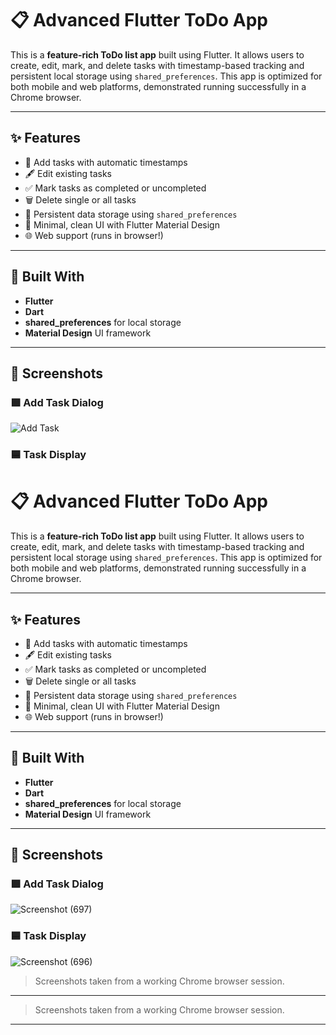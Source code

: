 # 📋 Advanced Flutter ToDo App

This is a **feature-rich ToDo list app** built using Flutter. It allows users to create, edit, mark, and delete tasks with timestamp-based tracking and persistent local storage using `shared_preferences`. This app is optimized for both mobile and web platforms, demonstrated running successfully in a Chrome browser.

---

## ✨ Features

- 📝 Add tasks with automatic timestamps
- 🖋️ Edit existing tasks
- ✅ Mark tasks as completed or uncompleted
- 🗑️ Delete single or all tasks
- 💾 Persistent data storage using `shared_preferences`
- 🎨 Minimal, clean UI with Flutter Material Design
- 🌐 Web support (runs in browser!)

---

## 🧱 Built With

- **Flutter**
- **Dart**
- **shared_preferences** for local storage
- **Material Design** UI framework

---

## 📸 Screenshots

### 🟪 Add Task Dialog
![Add Task](assets/screenshot_add_task.png)

### 🟦 Task Display
# 📋 Advanced Flutter ToDo App

This is a **feature-rich ToDo list app** built using Flutter. It allows users to create, edit, mark, and delete tasks with timestamp-based tracking and persistent local storage using `shared_preferences`. This app is optimized for both mobile and web platforms, demonstrated running successfully in a Chrome browser.

---

## ✨ Features

- 📝 Add tasks with automatic timestamps
- 🖋️ Edit existing tasks
- ✅ Mark tasks as completed or uncompleted
- 🗑️ Delete single or all tasks
- 💾 Persistent data storage using `shared_preferences`
- 🎨 Minimal, clean UI with Flutter Material Design
- 🌐 Web support (runs in browser!)

---

## 🧱 Built With

- **Flutter**
- **Dart**
- **shared_preferences** for local storage
- **Material Design** UI framework

---

## 📸 Screenshots

### 🟪 Add Task Dialog
![Screenshot (697)](https://github.com/user-attachments/assets/23a65937-4605-4af3-b6e3-627c7ed0d2e1)


### 🟦 Task Display
![Screenshot (696)](https://github.com/user-attachments/assets/f55faa79-1f7b-4cd4-9e38-b4042b975741)


> Screenshots taken from a working Chrome browser session.

---




> Screenshots taken from a working Chrome browser session.

---





